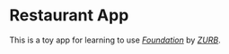 # Restaurant App

This is a toy app for learning to use 
[*Foundation*](http://foundation.zurb.com/) 
by [*ZURB*](http://zurb.com/).